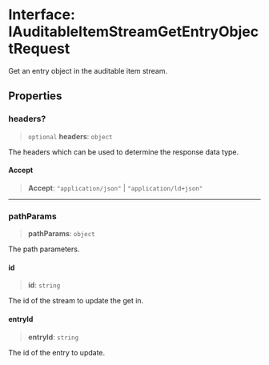 # Interface: IAuditableItemStreamGetEntryObjectRequest

Get an entry object in the auditable item stream.

## Properties

### headers?

> `optional` **headers**: `object`

The headers which can be used to determine the response data type.

#### Accept

> **Accept**: `"application/json"` \| `"application/ld+json"`

***

### pathParams

> **pathParams**: `object`

The path parameters.

#### id

> **id**: `string`

The id of the stream to update the get in.

#### entryId

> **entryId**: `string`

The id of the entry to update.
